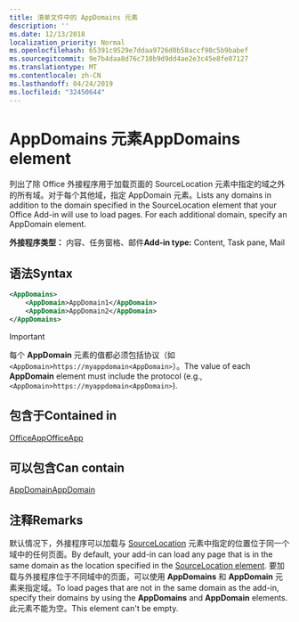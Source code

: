 ```yaml
---
title: 清单文件中的 AppDomains 元素
description: ''
ms.date: 12/13/2018
localization_priority: Normal
ms.openlocfilehash: 65391c9529e7ddaa9726d0b58accf90c5b9babef
ms.sourcegitcommit: 9e7b4daa8d76c710b9d9dd4ae2e3c45e8fe07127
ms.translationtype: MT
ms.contentlocale: zh-CN
ms.lasthandoff: 04/24/2019
ms.locfileid: "32450644"
---
```

# <a name="appdomains-element"></a><span data-ttu-id="f4f4e-102">AppDomains 元素</span><span class="sxs-lookup"><span data-stu-id="f4f4e-102">AppDomains element</span></span>

<span data-ttu-id="f4f4e-p101">列出了除 Office 外接程序用于加载页面的 SourceLocation 元素中指定的域之外的所有域。对于每个其他域，指定 AppDomain 元素。</span><span class="sxs-lookup"><span data-stu-id="f4f4e-p101">Lists any domains in addition to the domain specified in the SourceLocation element that your Office Add-in will use to load pages. For each additional domain, specify an AppDomain element.</span></span>

 <span data-ttu-id="f4f4e-105">**外接程序类型：** 内容、任务窗格、邮件</span><span class="sxs-lookup"><span data-stu-id="f4f4e-105">**Add-in type:** Content, Task pane, Mail</span></span>

## <a name="syntax"></a><span data-ttu-id="f4f4e-106">语法</span><span class="sxs-lookup"><span data-stu-id="f4f4e-106">Syntax</span></span>

```XML
<AppDomains>
    <AppDomain>AppDomain1</AppDomain>
    <AppDomain>AppDomain2</AppDomain>
</AppDomains>
```

> [!IMPORTANT]
> <span data-ttu-id="f4f4e-107">每个 **AppDomain** 元素的值都必须包括协议（如 `<AppDomain>https://myappdomain<AppDomain>`）。</span><span class="sxs-lookup"><span data-stu-id="f4f4e-107">The value of each **AppDomain** element must include the protocol (e.g., `<AppDomain>https://myappdomain<AppDomain>`).</span></span>

## <a name="contained-in"></a><span data-ttu-id="f4f4e-108">包含于</span><span class="sxs-lookup"><span data-stu-id="f4f4e-108">Contained in</span></span>

[<span data-ttu-id="f4f4e-109">OfficeApp</span><span class="sxs-lookup"><span data-stu-id="f4f4e-109">OfficeApp</span></span>](officeapp.md)

## <a name="can-contain"></a><span data-ttu-id="f4f4e-110">可以包含</span><span class="sxs-lookup"><span data-stu-id="f4f4e-110">Can contain</span></span>

[<span data-ttu-id="f4f4e-111">AppDomain</span><span class="sxs-lookup"><span data-stu-id="f4f4e-111">AppDomain</span></span>](appdomain.md)

## <a name="remarks"></a><span data-ttu-id="f4f4e-112">注释</span><span class="sxs-lookup"><span data-stu-id="f4f4e-112">Remarks</span></span>

<span data-ttu-id="f4f4e-113">默认情况下，外接程序可以加载与 [SourceLocation](sourcelocation.md) 元素中指定的位置位于同一个域中的任何页面。</span><span class="sxs-lookup"><span data-stu-id="f4f4e-113">By default, your add-in can load any page that is in the same domain as the location specified in the [SourceLocation element](sourcelocation.md).</span></span> <span data-ttu-id="f4f4e-114">要加载与外接程序位于不同域中的页面，可以使用 **AppDomains** 和 **AppDomain** 元素来指定域。</span><span class="sxs-lookup"><span data-stu-id="f4f4e-114">To load pages that are not in the same domain as the add-in, specify their domains by using the **AppDomains** and **AppDomain** elements.</span></span> <span data-ttu-id="f4f4e-115">此元素不能为空。</span><span class="sxs-lookup"><span data-stu-id="f4f4e-115">This element can't be empty.</span></span>
